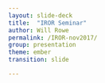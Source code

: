 ```yaml
---
layout: slide-deck
title:  "IROR Seminar"
author: Will Rowe
permalink: /IROR-nov2017/
group: presentation
theme: ember
transition: slide

---
```


<script type="text/template">

#### IROR Seminar Series

***

# AMR, meta sets, Go!

***

Will Rowe PhD

<br/>email: [will.rowe@stfc.ac.uk](will.rowe@stfc.ac.uk) | twitter: [wil_rowe](https://twitter.com/wil_rowe)

----

***

## Today's talk

***

* Antimicrobial Resistance (AMR)
 - the problem
 - what are antimicrobial resistance genes?
 - how do we detect them?

* Tool development
 - resistance genotyping from metagenomes
 - reporting and visualisation

* Go
 - a language overview
 - why is it useful for bioinformatics?

----

<img src="https://upload.wikimedia.org/wikipedia/commons/6/69/AntimcrresUKreview2.jpg" alt="oneill review" style="width: 70%;"/>

> THE REVIEW ON ANTIMICROBIAL RESISTANCE 2016, CHAIRED BY JIM O’NEILL

---

***

### Antimicrobial Resistance: [resistance genes]()

***

* AMR traits are genetically encoded
 - can be either [intrinsic]() or [acquired]()

* Acquired AMR is a result of genomic change
 - mutation in a gene (Single Nucleotide Polymorphism, Insertion, Deletion)
 - horizontal gene transfer

* Antimicrobial Resistance Gene ([ARG]())
 - a gene conferring resistance to >= 1 antimicrobial

---

***

### Antimicrobial Resistance: [genetics recap]()

***

* A gene is a unit of DNA

* A gene is transcribed to RNA, which in turn can be used to create a protein

* Genes are the basic physical unit of heredity

* They are a linear string of nucleotides
 - the nucleotide sequence dictates the function of a gene
 - the nucleotides are A, C, T, G
 - a gene can be represented as a 2-bit sequence of A/C/T/G

---

***

### Antimicrobial Resistance: [resistance genes]()

***

* Detection is important
 - patient outcome
 - drug development and longevity
 - policy

* Explanation of an observed phenotype
 - informed treatment choices

* Surveillance of ARGs
 - pathogen evolution / outbreak monitoring
 - environmental impact

---

![jac-study-fig-2]({{site.url}}/slides/slide-data/host-microbe-talk-jan2017/jac-2.png)

 * Over-expression of beta lactam ARGs (*blaOXA* and *blaGES*) in hospital effluents

> ROWE, W. et al. 2017. Overexpression of antibiotic resistance genes in hospital effluents over time. J Antimicrob Chemother dkx017. doi: [10.1093/jac/dkx017](https://doi.org/10.1093/jac/dkx017)

---

***

### Antimicrobial Resistance: [metagenomics]()

***

* [Metagenomics]() is the study of bacterial communities using genomic sequencing
 - DNA is extracted directly from an environment, bypassing culture
 - offers improved sampling of microbial biodiversity

* Current sequencing technologies produce millions of short reads per metagenome
 - a HiSeq4000 yields 1300-1500 Gb of 2x150bp sequence reads

* The challenge is finding genes and other useful information in complex meta sets of data
 - ARGs can be very similar but confer different phenotypes
 - length of ARGs range from 500-2000 bp on average

---

![arg-tool-timeline]({{site.url}}/slides/slide-data/iror/arg-tool-timeline.svg)

---

***

### Antimicrobial Resistance: [terminology summary]()

***

|term|definition|
|----|----|
|AMR|Antimicrobial Resistance|
|gene|a unit of DNA|
|ARG|Antimicrobial Resistance Gene|
|mutation|a change in the sequence of a gene|
|horizontal gene transfer|non-vertical movement of a gene from one organism to another|
|read|a single sequence of nucleotides produced by a sequencer|
|metagenome|a set of sequence reads from a community of microbes|

----

Existing ARG detection tools are not only time-consuming and convoluted to run, they also yield false positives/negatives

---

***

### Tool development: [aims]()

***

* Improve accuracy of ARG detection in metagenomes
 - reduce false negatives/positives
 - report both horizontally acquired and SNP-mediated ARGs

* Comparable performance to existing tools
 - can run on a typical laptop configuration

* User-friendly
 - easy to interpret report
 - output can be parsed easily
 - databases can be swapped/updated

---

***

### Tool development: [idea]()

***

* Encode databases of very similar genes using [variation graphs]()
 - directed acyclical graphs
 - each node represents a base (A/G/C/T)
 - edges connect single bases

* Graph traversals will represent input gene sequences

* Sequence reads that align to graph traversals can be classified

* Scoring of alignments allows ARG annotation
 - can assign a measure of confidence

---

![groot-figure]({{site.url}}/slides/slide-data/iror/figure.png)

---

***

### Tool development: [indexing]()

***

* A gene database is clustered, then converted to variation graphs

* Graph traversals are windowed and decomposed to k-mer sets

* A [MinHash signature]() is kept for each window of graph traversal

![groot-figure-1a]({{site.url}}/slides/slide-data/iror/figure-1a.png)

---

***

### Tool development: [seeding]()

***

* Query reads are quality checked, trimmed and hashed

* The read signature is queried against the index using additional locality sensitive hashing

* Seeds are determined using ranked [Jaccard Similarity]() estimates

![groot-figure-1b]({{site.url}}/slides/slide-data/iror/figure-1b.png)

---

***

### Tool development: [aligning]()

***

* Assumption: majority of reads do not contain novel SNPs or errors

* Hierarchical local alignment
 - exact match > shuffled seed > gapped-end alignment

* Score traversal to classify an alignment (unique, perfect etc.)

![groot-figure-1c]({{site.url}}/slides/slide-data/iror/figure-1c.png)

---


<img src="{{site.url}}/slides/slide-data/iror/groot-logo.svg" width="40%">

## G.R.O.O.T

***

**G**raphing **R**esistance **O**ut **O**f me**T**agenomes

---

***

### Tool development: [GROOT]()

***

* Detects Antibiotic Resistance Genes (ARGs) in metagenomic samples

* Uses variation graphs to index a reference ARG set

* Performs quick and accurate annotation of reads
 - probabilistic seeding to the graphs using MinHash
 - hierarchical local alignment and scoring of graph traversals

* Written in [Go]()

---

### Tool development: [pipelines & visualisation]()

***

* Bioinformatic pipelines are common place in genomics research
 - link different program input / outputs and standardise analyses
 - frameworks exist to simplify parallel & distributed pipelines

* Working on a pipeline to add biological context to GROOT results
 - are ARGs moving between samples?
 - are ARGs part of multi-cassette elements?

* Working on visualisation software
 - visualisation required for tool adoption
 - interactive viewers as web applications
 - formats and displays pipeline output

----

Why did I write these in Go?

---

***

### Go: [an overview]()

***

* Created at Google in 2009
 - v1.9 was released this year
 - sometimes referred to as `golang`

* It is:
 - compiled
 - statically typed
 - garbage collected

* Concurrency is "baked-in"
 - concurrency is the composition of independently executing computations
 - don't communicate by sharing memory, share memory by communicating

---

***

### Go: [an example]()

***

<iframe data-src="https://play.golang.org/p/00pJKrTMOc" width="700" height="500" frameborder="0" marginwidth="0" marginheight="0" scrolling="yes" style="border:2px solid #000; margin-bottom:5px; max-width: 100%;" allowfullscreen> </iframe>

---

***

### Go: [an example]()

***

<iframe data-src="https://play.golang.org/p/WnRDab5Q06" width="700" height="500" frameborder="0" marginwidth="0" marginheight="0" scrolling="yes" style="border:2px solid #000; margin-bottom:5px; max-width: 100%;" allowfullscreen> </iframe>

* The `go statement` runs the function as usual, but doesn't make the caller wait - it launches a goroutine.

---

***

### Go: [go routines]()

***

* A [goroutine]() is an independently executing function, launched by the `go` statement

* It has its own call stack, which grows and shrinks as required

* It's very cheap -  a program can have hundreds of thousands of goroutines

* It's not a thread, goroutines are multiplexed dynamically onto threads as needed to keep all the goroutines running

* A [channel]() provides a communication connection between two goroutines

---

***

### Go: [an example]()

***

<iframe data-src="https://play.golang.org/p/gTGCjXy2jJ" width="700" height="500" frameborder="0" marginwidth="0" marginheight="0" scrolling="yes" style="border:2px solid #000; margin-bottom:5px; max-width: 100%;" allowfullscreen> </iframe>

---

***

### Go: [channels]()

***

* Send and receive values with the channel operator `<-`
 - ch <- v    // Send v to channel ch.
 - v := <-ch  // Receive from ch, and assign to v

* By default, sends and receives block until the other side is ready

* Channels can both communicate and synchronize

---

***

### Go: [a more interesting example]()

***

* As mentioned earlier, metagenomes consist of millions of sequence reads
 - performing a series of operations on each read is standard in most bioinformatics programs

* Use a Go generator pattern to process a stream of data
 - uses a constant amount of memory
 - important when processing very large data sets that might not fit in RAM

* Connect a series of concurrent processes, each handling one read at a time

---

*  Interfaces are named collections of method signatures
 - allow flexibility and enables polymorphism

``` go
/*
  The process interface
*/
type process interface {
	Run()
}

/*
  The basic pipeline - takes a list of Processes and runs them in Go routines, the last process is ran in the fg
*/
type Pipeline struct {
	Processes []process
}

func NewPipeline() *Pipeline {
	return &Pipeline{}
}

func (pl *Pipeline) Run() {
	for i, proc := range pl.Processes {
		if i < len(pl.Processes)-1 {
			go proc.Run()
		} else {
			proc.Run()
		}
	}
}

func (pl *Pipeline) AddProcess(proc process) {
	pl.Processes = append(pl.Processes, proc)
}

func (pl *Pipeline) AddProcesses(procs ...process) {
	for _, proc := range procs {
		pl.AddProcess(proc)
	}
}
```

---

* Define each process within a struct

``` go
/*
  A process to generate a FASTA entry from a stream of bytes
*/
type FastaHandler struct {
	process
	Input  chan []byte
	Output chan seqio.FASTAentry
}

func NewFastaHandler() *FastaHandler {
	return &FastaHandler{Output: make(chan seqio.FASTAentry, BUFFERSIZE)}
}

func (proc *FastaHandler) Run() {
	defer close(proc.Output)
	var header, seq []byte
	// grab four lines and create a new FASTQread struct from them - perform some format checks and trim low quality bases
	for line := range proc.Input {
		// ignore empty lines
		if len(line) == 0 {
			continue
		}
		// grab the fasta header if the line starts with a chevron
		if line[0] == '>' {
			// if we already have a header in memory, this new header signals the end of the previous sequence - now save the previous header and sequence together
			if len(header) != 0 {
				// create fasta entry
				newEntry, err := seqio.NewFASTAentry(header, seq)
				if err != nil {
					log.Fatal(err)
				}
				// send on the new entry and reset the line stores
				proc.Output <- newEntry
				header, seq = nil, nil
			}
			// if this is the first time we have seen a header, save it
			header = line[1:]
		} else {
			// the line is not a header, append the line to seq
			seq = append(seq, line...)
		}
	}
	// send the final entry over the channel before closing
	newEntry, err := seqio.NewFASTAentry(header, seq)
	if err != nil {
		log.Fatal(err)
	}
	// send on the new entry and reset the line stores
	proc.Output <- newEntry
}
```

---

* Initialise the processes, connect them and then run the pipeline

``` go
// create a pipeline
pipeline := stream.NewPipeline()

// Init processes
dataStream := stream.NewDataStreamer()
fastaHandler := stream.NewFastaHandler()
msaChecker := stream.NewMsaChecker()

// add in the user parameters
dataStream.InputFile = []string{msa}
msaChecker.MinSeqLength = *readLength

// Arrange pipeline processes
fastaHandler.Input = dataStream.Output
msaChecker.Input = fastaHandler.Output

// submit each process to the pipeline and then run
pipeline.AddProcesses(dataStream, fastaHandler, msaChecker)
pipeline.Run()
```

---

***

### Go: [some pros & cons]()

***

|PROS|CONS|
|--------|--------|
|static binaries|large binaries|
|the go toolchain|error handling|
|fast compilation and runtimes|simplicity|
|good standard library|limited libraries|
|built-in concurrency||
|simplicity||

---

***

### Go: [my thoughts]()

***

* it's relatively quick
 - to learn, write, compile and run
 - good balance between performance and productivity

* great concurrency features
 - results in well-structured, clean code
 - enables parallelism

* excellent bioinformatics library ([biogo]())

* great learning materials
 - online materials
 - strong community (of [gophers]())

---

<iframe data-src="https://gopherize.me/" width="700" height="500" frameborder="0" marginwidth="0" marginheight="0" scrolling="yes" style="border:2px solid #000; margin-bottom:5px; max-width: 100%;" allowfullscreen> </iframe>

----

#### IROR Seminar Series

***

# Thanks for listening

***

<br/>email: [will.rowe@stfc.ac.uk](will.rowe@stfc.ac.uk) | twitter: [wil_rowe](https://twitter.com/wil_rowe)


</script>
<section>
    <pre><code data-trim data-noescape>
    </code></pre>
</section>
